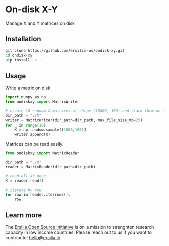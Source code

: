 # On-disk X-Y
Manage X and Y matrices on disk

## Installation

```bash
git clone https://github.com/ersilia-os/ondisk-xy.git
cd ondisk-xy
pip install -e .
```

## Usage

Write a matrix on disk.

```python
import numpy as np
from ondiskxy import MatrixWriter

# create 10 random X matrices of shape (10000, 100) and stack them on disk
dir_path = "./X"
writer = MatrixWriter(dir_path=dir_path, max_file_size_mb=25)
for _ in range(10):
    X = np.random.sample((1000,100))
    writer.append(X)
```

Matrices can be read easily.

```python
from ondiskxy import MatrixReader

dir_path = "./X"
reader = MatrixReader(dir_path=dir_path)

# read all at once
X = reader.read()

# iterate by row
for row in reader.iterrows():
    row
```

## Learn more

The [Ersilia Open Source Initiative](https://ersilia.io) is on a mission to strenghten research capacity in low income countries. Please reach out to us if you want to contribute: [hello@ersilia.io]()